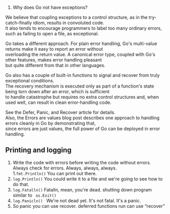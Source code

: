 1. Why does Go not have exceptions?

We believe that coupling exceptions to a control structure, as in the try-catch-finally idiom, results in convoluted code.  
It also tends to encourage programmers to label too many ordinary errors, such as failing to open a file, as exceptional.  

Go takes a different approach. For plain error handling, Go's multi-value returns make it easy to report an error without    
overloading the return value. A canonical error type, coupled with Go's other features, makes error handling pleasant   
but quite different from that in other languages.  

Go also has a couple of built-in functions to signal and recover from truly exceptional conditions.  
The recovery mechanism is executed only as part of a function's state being torn down after an error, which is sufficient   
to handle catastrophe but requires no extra control structures and, when used well, can result in clean error-handling code.  

See the Defer, Panic, and Recover article for details.   
Also, the Errors are values blog post describes one approach to handling errors cleanly in Go by demonstrating that,  
since errors are just values, the full power of Go can be deployed in error handling.    

## Printing and logging
1. Write the code with errors before writing the code without errors. Always check for errors. Always, always, always.  
1.`fmt.Println()`  You can print out there.  
1. `log.Println()` You could write it to a file and we're going to see how to do that.   
1. `log.Fatalln()` Fatalln, mean, you're dead. shutting down program similar to ` os.Exit()`  
1. `log.Panicln() ` We're not dead yet. It's not fatal. It's a panic.  
1. So panic you can use recover.
   deferred functions run
   can use “recover”



   


